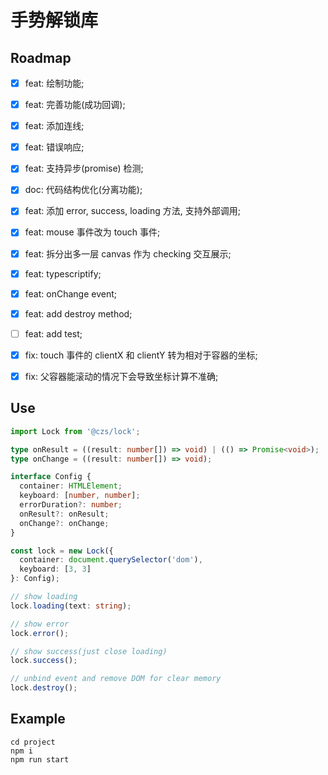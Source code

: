 # 手势解锁库

## Roadmap

- [x] feat: 绘制功能;

- [x] feat: 完善功能(成功回调);

- [x] feat: 添加连线;

- [x] feat: 错误响应;

- [x] feat: 支持异步(promise) 检测;

- [x] doc: 代码结构优化(分离功能);

- [x] feat: 添加 error, success, loading 方法, 支持外部调用;

- [x] feat: mouse 事件改为 touch 事件;

- [x] feat: 拆分出多一层 canvas 作为 checking 交互展示;

- [x] feat: typescriptify;

- [x] feat: onChange event;

- [x] feat: add destroy method;

- [ ] feat: add test;

- [x] fix: touch 事件的 clientX 和 clientY 转为相对于容器的坐标;

- [x] fix: 父容器能滚动的情况下会导致坐标计算不准确;

## Use

```ts
import Lock from '@czs/lock';

type onResult = ((result: number[]) => void) | (() => Promise<void>);
type onChange = ((result: number[]) => void);

interface Config {
  container: HTMLElement;
  keyboard: [number, number];
  errorDuration?: number;
  onResult?: onResult;
  onChange?: onChange;
}

const lock = new Lock({
  container: document.querySelector('dom'),
  keyboard: [3, 3]
}: Config);

// show loading
lock.loading(text: string);

// show error
lock.error();

// show success(just close loading)
lock.success();

// unbind event and remove DOM for clear memory
lock.destroy();
```

## Example

```shell
cd project
npm i
npm run start
```
